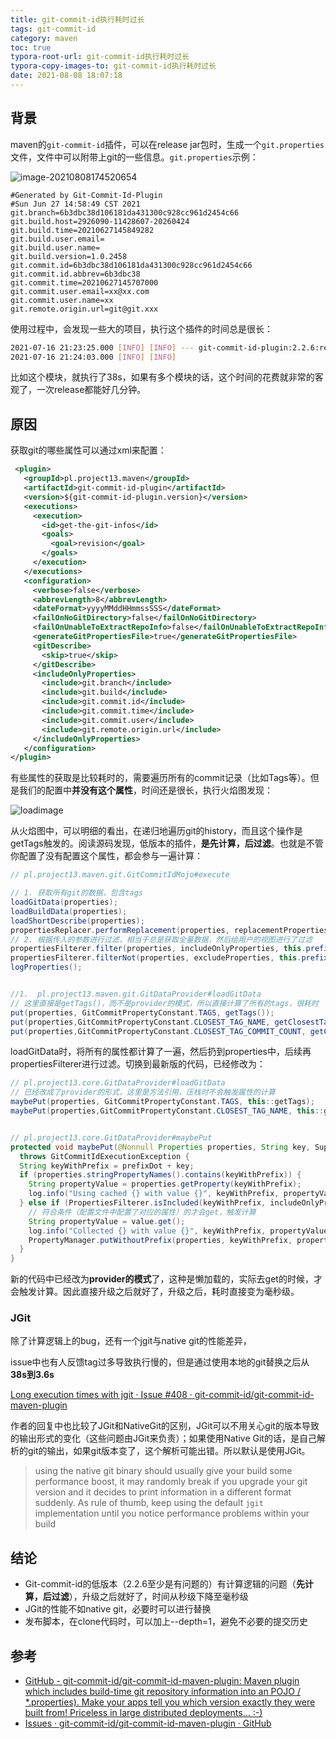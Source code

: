 ```yaml
---
title: git-commit-id执行耗时过长
tags: git-commit-id
category: maven
toc: true
typora-root-url: git-commit-id执行耗时过长
typora-copy-images-to: git-commit-id执行耗时过长
date: 2021-08-08 18:07:18
---
```




## 背景

maven的`git-commit-id`插件，可以在release jar包时，生成一个`git.properties`文件，文件中可以附带上git的一些信息。`git.properties`示例：

![image-20210808174520654](/image-20210808174520654.png)

```properties
#Generated by Git-Commit-Id-Plugin
#Sun Jun 27 14:58:49 CST 2021
git.branch=6b3dbc38d106181da431300c928cc961d2454c66
git.build.host=2926090-11428607-20260424
git.build.time=20210627145849282
git.build.user.email=
git.build.user.name=
git.build.version=1.0.2458
git.commit.id=6b3dbc38d106181da431300c928cc961d2454c66
git.commit.id.abbrev=6b3dbc38
git.commit.time=20210627145707000
git.commit.user.email=xx@xx.com
git.commit.user.name=xx
git.remote.origin.url=git@git.xxx
```

使用过程中，会发现一些大的项目，执行这个插件的时间总是很长：

```bash
2021-07-16 21:23:25.000 [INFO] [INFO] --- git-commit-id-plugin:2.2.6:revision (get-the-git-infos) @ xxx ---
2021-07-16 21:24:03.000 [INFO] [INFO]
```

比如这个模块，就执行了38s，如果有多个模块的话，这个时间的花费就非常的客观了，一次release都能好几分钟。



## 原因

获取git的哪些属性可以通过xml来配置：

```xml
 <plugin>
   <groupId>pl.project13.maven</groupId>
   <artifactId>git-commit-id-plugin</artifactId>
   <version>${git-commit-id-plugin.version}</version>
   <executions>
     <execution>
       <id>get-the-git-infos</id>
       <goals>
         <goal>revision</goal>
       </goals>
     </execution>
   </executions>
   <configuration>
     <verbose>false</verbose>
     <abbrevLength>8</abbrevLength>
     <dateFormat>yyyyMMddHHmmssSSS</dateFormat>
     <failOnNoGitDirectory>false</failOnNoGitDirectory>
     <failOnUnableToExtractRepoInfo>false</failOnUnableToExtractRepoInfo>
     <generateGitPropertiesFile>true</generateGitPropertiesFile>
     <gitDescribe>
       <skip>true</skip>
     </gitDescribe>
     <includeOnlyProperties>
       <include>git.branch</include>
       <include>git.build</include>
       <include>git.commit.id</include>
       <include>git.commit.time</include>
       <include>git.commit.user</include>
       <include>git.remote.origin.url</include>
     </includeOnlyProperties>
   </configuration>
</plugin>
```

有些属性的获取是比较耗时的，需要遍历所有的commit记录（比如Tags等）。但是我们的配置中**并没有这个属性**，时间还是很长，执行火焰图发现：

![loadimage](/loadimage-8416461.png)

从火焰图中，可以明细的看出，在递归地遍历git的history，而且这个操作是getTags触发的。阅读源码发现，低版本的插件，**是先计算，后过滤**。也就是不管你配置了没有配置这个属性，都会参与一遍计算：

```java
// pl.project13.maven.git.GitCommitIdMojo#execute

// 1. 获取所有git的数据，包含tags
loadGitData(properties);
loadBuildData(properties);
loadShortDescribe(properties);
propertiesReplacer.performReplacement(properties, replacementProperties);
// 2. 根据传入的参数进行过滤，相当于总是获取全量数据，然后给用户的视图进行了过滤
propertiesFilterer.filter(properties, includeOnlyProperties, this.prefixDot);
propertiesFilterer.filterNot(properties, excludeProperties, this.prefixDot);
logProperties();


//1.  pl.project13.maven.git.GitDataProvider#loadGitData
// 这里直接是getTags()，而不是provider的模式，所以直接计算了所有的tags，很耗时
put(properties, GitCommitPropertyConstant.TAGS, getTags());
put(properties,GitCommitPropertyConstant.CLOSEST_TAG_NAME, getClosestTagName());
put(properties,GitCommitPropertyConstant.CLOSEST_TAG_COMMIT_COUNT, getClosestTagCommitCount());
```

loadGitData时，将所有的属性都计算了一遍，然后扔到properties中，后续再propertiesFilterer进行过滤。切换到最新版的代码，已经修改为：

```java
// pl.project13.core.GitDataProvider#loadGitData
// 已经改成了provider的形式，这里是方法引用，压栈时不会触发属性的计算
maybePut(properties, GitCommitPropertyConstant.TAGS, this::getTags);
maybePut(properties,GitCommitPropertyConstant.CLOSEST_TAG_NAME, this::getClosestTagName);


// pl.project13.core.GitDataProvider#maybePut
protected void maybePut(@Nonnull Properties properties, String key, SupplierEx<String> value)
  throws GitCommitIdExecutionException {
  String keyWithPrefix = prefixDot + key;
  if (properties.stringPropertyNames().contains(keyWithPrefix)) {
    String propertyValue = properties.getProperty(keyWithPrefix);
    log.info("Using cached {} with value {}", keyWithPrefix, propertyValue);
  } else if (PropertiesFilterer.isIncluded(keyWithPrefix, includeOnlyProperties, excludeProperties)) {
    // 符合条件（配置文件中配置了对应的属性）的才会get，触发计算
    String propertyValue = value.get();
    log.info("Collected {} with value {}", keyWithPrefix, propertyValue);
    PropertyManager.putWithoutPrefix(properties, keyWithPrefix, propertyValue);
  }
}
```

新的代码中已经改为**provider的模式**了，这种是懒加载的，实际去get的时候，才会触发计算。因此直接升级之后就好了，升级之后，耗时直接变为毫秒级。

### JGit

除了计算逻辑上的bug，还有一个jgit与native git的性能差异，

issue中也有人反馈tag过多导致执行慢的，但是通过使用本地的git替换之后从**38s到3.6s**

[Long execution times with jgit · Issue #408 · git-commit-id/git-commit-id-maven-plugin](https://github.com/git-commit-id/git-commit-id-maven-plugin/issues/408)



作者的回复中也比较了JGit和NativeGit的区别，JGit可以不用关心git的版本导致的输出形式的变化（这些问题由JGit来负责）；如果使用Native Git的话，是自己解析的git的输出，如果git版本变了，这个解析可能出错。所以默认是使用JGit。

> using the native git binary  should usually give your build some performance boost, it may randomly break if you upgrade your git version and it decides to print information in a different format suddenly. As rule of thumb, keep using the default `jgit` implementation until you notice performance problems within your build



## 结论

- Git-commit-id的低版本（2.2.6至少是有问题的）有计算逻辑的问题（**先计算，后过滤**），升级之后就好了，时间从秒级下降至毫秒级
- JGit的性能不如native git，必要时可以进行替换
- 发布脚本，在clone代码时，可以加上--depth=1，避免不必要的提交历史

## 参考

- [GitHub - git-commit-id/git-commit-id-maven-plugin: Maven plugin which includes build-time git repository information into an POJO / *.properties). Make your apps tell you which version exactly they were built from! Priceless in large distributed deployments... :-)](https://github.com/git-commit-id/git-commit-id-maven-plugin)
- [Issues · git-commit-id/git-commit-id-maven-plugin · GitHub](https://github.com/git-commit-id/git-commit-id-maven-plugin/issues?q=slow+down)